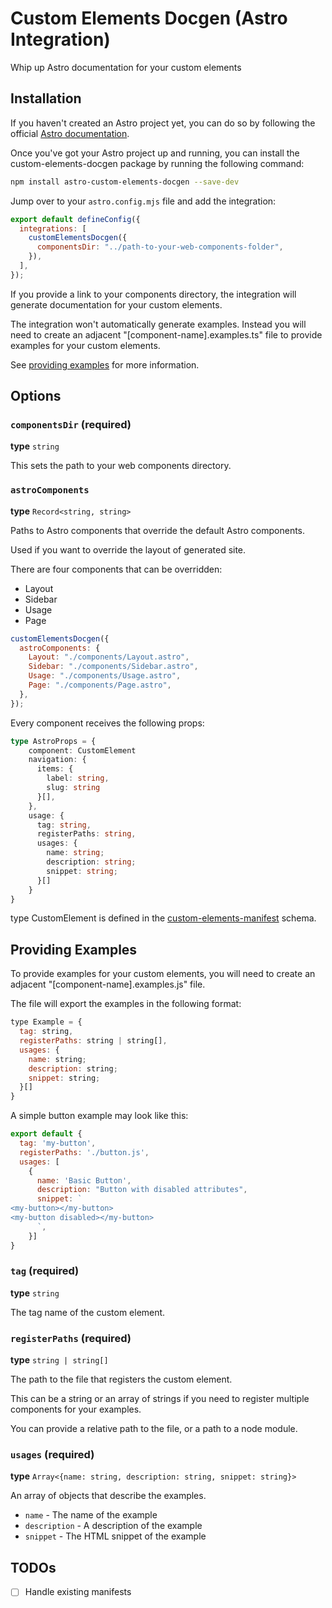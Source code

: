 # Custom Elements Docgen (Astro Integration)

Whip up Astro documentation for your custom elements

## Installation

If you haven't created an Astro project yet, you can do so by following the official [Astro documentation](https://docs.astro.build/en/install/auto/).

Once you've got your Astro project up and running, you can install the custom-elements-docgen package by running the following command:

```bash
npm install astro-custom-elements-docgen --save-dev
```

Jump over to your `astro.config.mjs` file and add the integration:

```javascript
export default defineConfig({
  integrations: [
    customElementsDocgen({
      componentsDir: "../path-to-your-web-components-folder",
    }),
  ],
});
```

If you provide a link to your components directory, the integration will generate documentation for your custom elements.

The integration won't automatically generate examples. Instead you will need to create an adjacent "[component-name].examples.ts" file to provide examples for your custom elements.

See [providing examples](#providing-examples) for more information.


## Options

### `componentsDir` (required)

**type** `string`

This sets the path to your web components directory.

### `astroComponents`

**type** `Record<string, string>`

Paths to Astro components that override the default Astro components.

Used if you want to override the layout of generated site.

There are four components that can be overridden:

- Layout
- Sidebar
- Usage
- Page

```javascript
customElementsDocgen({
  astroComponents: {
    Layout: "./components/Layout.astro",
    Sidebar: "./components/Sidebar.astro",
    Usage: "./components/Usage.astro",
    Page: "./components/Page.astro",
  },
});
```

Every component receives the following props:

```typescript
type AstroProps = {
    component: CustomElement
    navigation: {
      items: {
        label: string,
        slug: string
      }[],
    },
    usage: {
      tag: string,
      registerPaths: string,
      usages: {
        name: string;
        description: string;
        snippet: string;
      }[]
    }
}
```

type CustomElement is defined in the [custom-elements-manifest](https://github.com/webcomponents/custom-elements-manifest?tab=readme-ov-file) schema.

## Providing Examples

To provide examples for your custom elements, you will need to create an adjacent "[component-name].examples.js" file.

The file will export the examples in the following format:

```javascript
type Example = {
  tag: string,
  registerPaths: string | string[],
  usages: {
    name: string;
    description: string;
    snippet: string;
  }[] 
}
```

A simple button example may look like this:

```javascript
export default {
  tag: 'my-button',
  registerPaths: './button.js',
  usages: [
    {
      name: 'Basic Button',
      description: "Button with disabled attributes",
      snippet: `
<my-button></my-button>
<my-button disabled></my-button>
      `,
    }]
}
```

### `tag` (required)

**type** `string`

The tag name of the custom element.

### `registerPaths` (required)

**type** `string | string[]`

The path to the file that registers the custom element.

This can be a string or an array of strings if you need to register multiple components for your examples.

You can provide a relative path to the file, or a path to a node module.

### `usages` (required)

**type** `Array<{name: string, description: string, snippet: string}>`

An array of objects that describe the examples.

- `name` - The name of the example
- `description` - A description of the example
- `snippet` - The HTML snippet of the example


## TODOs

- [ ] Handle existing manifests
